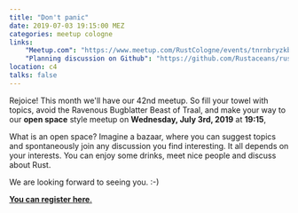 ```yaml
---
title: "Don't panic"
date: 2019-07-03 19:15:00 MEZ
categories: meetup cologne
links:
    "Meetup.com": "https://www.meetup.com/RustCologne/events/tnrnbryzkbfb/"
    "Planning discussion on Github": "https://github.com/Rustaceans/rust-cologne/issues/81"
location: c4
talks: false
---
```

Rejoice! This month we'll have our 42nd meetup. So fill your towel with topics,
avoid the Ravenous Bugblatter Beast of Traal, and make your way to our
**open space** style meetup on **Wednesday, July 3rd, 2019** at **19:15**,

What is an open space? Imagine a bazaar, where you can suggest topics and spontaneously join any discussion you find interesting. It all depends on your interests. You can enjoy some drinks, meet nice people and discuss about Rust.

We are looking forward to seeing you. :-)

[**You can register here**.](https://www.meetup.com/RustCologne/events/tnrnbryzkbfb/)

